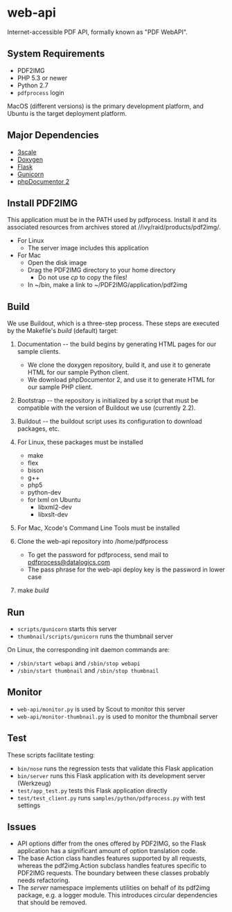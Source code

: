 # web-api

Internet-accessible PDF API, formally known as "PDF WebAPI".

## System Requirements

* PDF2IMG
* PHP 5.3 or newer
* Python 2.7
* `pdfprocess` login

MacOS (different versions) is the primary development platform, and Ubuntu is the target deployment platform.

## Major Dependencies

* [3scale](http://3scale.net)
* [Doxygen](http://www.stack.nl/~dimitri/doxygen/)
* [Flask](http://flask.pocoo.org)
* [Gunicorn](http://gunicorn.org)
* [phpDocumentor 2](http://phpdoc.org)

## Install PDF2IMG

This application must be in the PATH used by pdfprocess. Install it and its associated resources from archives stored at //ivy/raid/products/pdf2img/.

* For Linux
    * The server image includes this application
* For Mac
    * Open the disk image
    * Drag the PDF2IMG directory to your home directory
        * Do not use _cp_ to copy the files!
    * In ~/bin, make a link to ~/PDF2IMG/application/pdf2img

## Build

We use Buildout, which is a three-step process. These steps are executed by the Makefile's _build_ (default) target:

1. Documentation -- the build begins by generating HTML pages for our sample clients.
    * We clone the doxygen repository, build it, and use it to generate HTML for our sample Python client.
    * We download phpDocumentor 2, and use it to generate HTML for our sample PHP client.

2. Bootstrap -- the repository is initialized by a script that must be compatible with the version of Buildout we use (currently 2.2).

3. Buildout -- the buildout script uses its configuration to download packages, etc.

4. For Linux, these packages must be installed
    * make
    * flex
    * bison
    * g++
    * php5
    * python-dev
    * for lxml on Ubuntu
        * libxml2-dev
        * libxslt-dev

5. For Mac, Xcode's Command Line Tools must be installed

6. Clone the web-api repository into /home/pdfprocess
    * To get the password for pdfprocess, send mail to pdfprocess@datalogics.com
    * The pass phrase for the web-api deploy key is the password in lower case

7. make _build_

## Run

* `scripts/gunicorn` starts this server
* `thumbnail/scripts/gunicorn` runs the thumbnail server

On Linux, the corresponding init daemon commands are:

* `/sbin/start webapi` and `/sbin/stop webapi`
* `/sbin/start thumbnail` and `/sbin/stop thumbnail`

## Monitor

* `web-api/monitor.py` is used by Scout to monitor this server
* `web-api/monitor-thumbnail.py` is used to monitor the thumbnail server

## Test

These scripts facilitate testing:

* `bin/nose` runs the regression tests that validate this Flask application
* `bin/server` runs this Flask application with its development server (Werkzeug)
* `test/app_test.py` tests this Flask application directly
* `test/test_client.py` runs `samples/python/pdfprocess.py` with test settings

## Issues

* API options differ from the ones offered by PDF2IMG, so the Flask application has a significant amount of option translation code.
* The base Action class handles features supported by all requests, whereas the pdf2img.Action subclass handles features specific to PDF2IMG requests. The boundary between these classes probably needs refactoring.
* The _server_ namespace implements utilities on behalf of its pdf2img package, e.g. a logger module. This introduces circular dependencies that should be removed.
